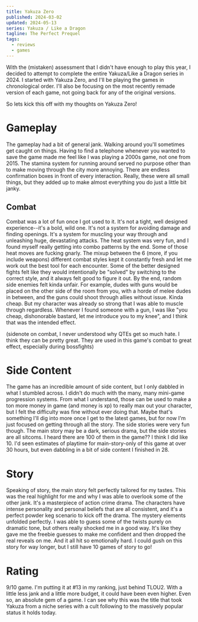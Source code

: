 ```yaml
---
title: Yakuza Zero
published: 2024-03-02
updated: 2024-05-13
series: Yakuza / Like a Dragon
tagline: The Perfect Prequel
tags:
  - reviews
  - games
---
```


With the (mistaken) assessment that I didn't have enough to play this year, I
decided to attempt to complete the entire Yakuza/Like a Dragon series in 2024. I
started with Yakuza Zero, and I'll be playing the games in chronological order.
I'll also be focusing on the most recently remade version of each game, not
going back for any of the original versions.

So lets kick this off with my thoughts on Yakuza Zero!

# Gameplay

The gameplay had a bit of general jank. Walking around you'll sometimes get
caught on things. Having to find a telephone whenever you wanted to save the
game made me feel like I was playing a 2000s game, not one from 2015. The
stamina system for running around served no purpose other than to make moving
through the city more annoying. There are endless confirmation boxes in front of
every interaction. Really, these were all small things, but they added up to
make almost everything you do just a little bit janky.

## Combat

Combat was a lot of fun once I got used to it. It's not a tight, well designed
experience--it's a bold, wild one. It's not a system for avoiding damage and
finding openings. It's a system for muscling your way through and unleashing
huge, devastating attacks. The heat system was very fun, and I found myself
really getting into combo patterns by the end. Some of those heat moves are
fucking gnarly. The mixup between the 6 (more, if you include weapons) different
combat styles kept it constantly fresh and let me work out the best tool for
each encounter. Some of the better designed fights felt like they would
intentionally be "solved" by switching to the correct style, and it always felt
good to figure it out. By the end, random side enemies felt kinda unfair. For
example, dudes with guns would be placed on the other side of the room from you,
with a horde of melee dudes in between, and the guns could shoot through allies
without issue. Kinda cheap. But my character was already so strong that I was
able to muscle through regardless. Whenever I found someone with a gun, I was
like "you cheap, dishonorable bastard, let me introduce you to my knee", and I
think that was the intended effect.

(sidenote on combat, I never understood why QTEs get so much hate. I think they
can be pretty great. They are used in this game's combat to great effect,
especially during bossfights)

# Side Content

The game has an incredible amount of side content, but I only dabbled in what I
stumbled across. I didn't do much with the many, many mini-game progression
systems. From what I understand, those can be used to make a ton more money in
game (and money is xp) to really max out your character, but I felt the
difficulty was fine without ever doing that. Maybe that's something I'll dig
into more once I get to the latest games, but for now I'm just focused on
getting through all the story. The side stories were very fun though. The main
story may be a dark, serious drama, but the side stories are all sitcoms. I
heard there are 100 of them in the game?? I think I did like 10. I'd seen
estimates of playtime for main-story-only of this game at over 30 hours, but
even dabbling in a bit of side content I finished in 28.

# Story

Speaking of story, the main story felt perfectly tailored for my tastes. This
was the real highlight for me and why I was able to overlook some of the other
jank. It's a masterpiece of action crime drama. The characters have intense
personality and personal beliefs that are all consistent, and it's a perfect
powder keg scenario to kick off the drama. The mystery elements unfolded
perfectly. I was able to guess some of the twists purely on dramatic tone, but
others really shocked me in a good way. It's like they gave me the freebie
guesses to make me confident and then dropped the real reveals on me. And it all
hit so emotionally hard. I could gush on this story for way longer, but I still
have 10 games of story to go!

# Rating

9/10 game. I'm putting it at #13 in my ranking, just behind TLOU2. With a little
less jank and a little more budget, it could have been even higher. Even so, an
absolute gem of a game. I can see why this was the title that took Yakuza from a
niche series with a cult following to the massively popular status it holds
today.
